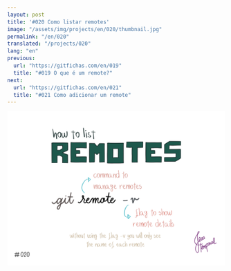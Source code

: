 ```yaml
---
layout: post
title: '#020 Como listar remotes'
image: "/assets/img/projects/en/020/thumbnail.jpg"
permalink: "/en/020"
translated: "/projects/020"
lang: "en"
previous:
  url: "https://gitfichas.com/en/019"
  title: "#019 O que é um remote?"
next:
  url: "https://gitfichas.com/en/021"
  title: "#021 Como adicionar um remote"
---
```


<img alt="Para obter a lista de remotes use git remote -v" src="/assets/img/projects/en/020/full.jpg">